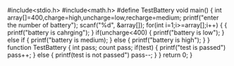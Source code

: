 #include<stdio.h>
#include<math.h>
#define TestBattery
void main()
{
int array[]=400,charge=high,uncharge=low,recharge=medium;
printf("enter the number of battery");
scanf("%d", &array[]);
for(int i=1;i>=array[];i++)
{
 {
  printf("battery is cahrging");
 }
 if(uncharge<400)
 {
  printf("battery is low");
 }
 else if
 {
  printf("battery is medium);
 }
  else
 {
  printf("battery is high");
 }
}
function TestBattery
{
int pass;
count pass;
if(test)
{ 
printf("test is passed")
pass++;
}
else
{
printf(test is not passed")
pass--;
}
}
return 0;
}

